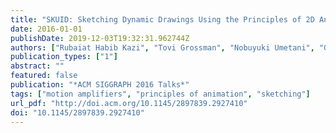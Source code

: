 ```yaml
---
title: "SKUID: Sketching Dynamic Drawings Using the Principles of 2D Animation"
date: 2016-01-01
publishDate: 2019-12-03T19:32:31.962744Z
authors: ["Rubaiat Habib Kazi", "Tovi Grossman", "Nobuyuki Umetani", "George Fitzmaurice"]
publication_types: ["1"]
abstract: ""
featured: false
publication: "*ACM SIGGRAPH 2016 Talks*"
tags: ["motion amplifiers", "principles of animation", "sketching"]
url_pdf: "http://doi.acm.org/10.1145/2897839.2927410"
doi: "10.1145/2897839.2927410"
---
```


